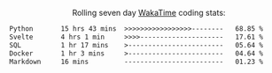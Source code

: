 <p align="center">Rolling seven day <a href='https://wakatime.com/'> WakaTime</a> coding stats:</p>
<!--START_SECTION:waka-->

```txt
Python       15 hrs 43 mins  >>>>>>>>>>>>>>>>>--------   68.85 %
Svelte       4 hrs 1 min     >>>>---------------------   17.61 %
SQL          1 hr 17 mins    >------------------------   05.64 %
Docker       1 hr 3 mins     >------------------------   04.64 %
Markdown     16 mins         -------------------------   01.23 %
```

<!--END_SECTION:waka-->
